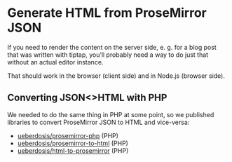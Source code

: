# Generate HTML from ProseMirror JSON

If you need to render the content on the server side, e. g. for a blog post that was written with tiptap, you’ll probably need a way to do just that without an actual editor instance.

<demo name="Api/Schema" />

That should work in the browser (client side) and in Node.js (browser side).

## Converting JSON<>HTML with PHP

We needed to do the same thing in PHP at some point, so we published libraries to convert ProseMirror JSON to HTML and vice-versa:

* [ueberdosis/prosemirror-php](https://github.com/ueberdosis/prosemirror-php) (PHP)
* [ueberdosis/prosemirror-to-html](https://github.com/ueberdosis/prosemirror-to-html) (PHP)
* [ueberdosis/html-to-prosemirror](https://github.com/ueberdosis/html-to-prosemirror) (PHP)
